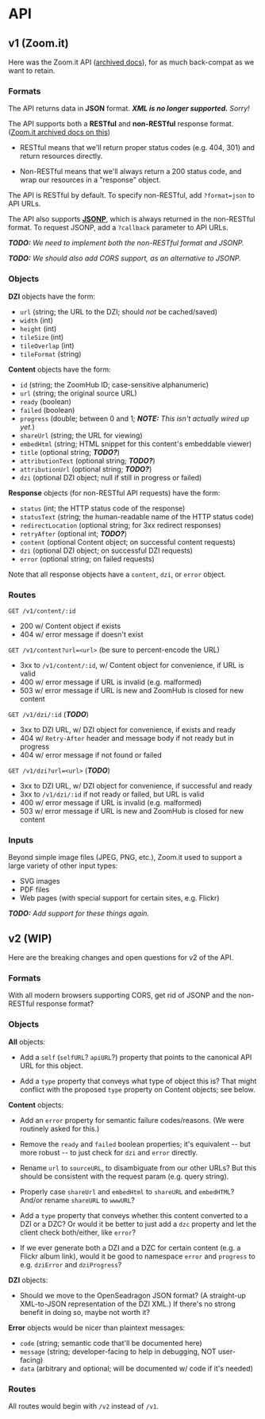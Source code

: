 # API

## v1 (Zoom.it)

Here was the Zoom.it API ([archived docs][zoomit-api-docs]),
for as much back-compat as we want to retain.

### Formats

The API returns data in **JSON** format.
***XML is no longer supported.*** *Sorry!*

The API supports both a **RESTful** and **non-RESTful** response format.
([Zoom.it archived docs on this][zoomit-api-formats])

- RESTful means that we'll return proper status codes (e.g. 404, 301) and
  return resources directly.

- Non-RESTful means that we'll always return a 200 status code, and wrap our
  resources in a "response" object.

The API is RESTful by default. To specify non-RESTful, add `?format=json` to
API URLs.

The API also supports **[JSONP](http://en.wikipedia.org/wiki/JSONP)**,
which is always returned in the non-RESTful format.
To request JSONP, add a `?callback` parameter to API URLs.

***TODO:*** *We need to implement both the non-RESTful format and JSONP.*

***TODO:*** *We should also add CORS support, as an alternative to JSONP.*

### Objects

**DZI** objects have the form:

- `url` (string; the URL to the DZI; should *not* be cached/saved)
- `width` (int)
- `height` (int)
- `tileSize` (int)
- `tileOverlap` (int)
- `tileFormat` (string)

**Content** objects have the form:

- `id` (string; the ZoomHub ID; case-sensitive alphanumeric)
- `url` (string; the original source URL)
- `ready` (boolean)
- `failed` (boolean)
- `progress` (double; between 0 and 1; ***NOTE:*** *This isn't actually wired up yet.*)
- `shareUrl` (string; the URL for viewing)
- `embedHtml` (string; HTML snippet for this content's embeddable viewer)
- `title` (optional string; ***TODO?***)
- `attributionText` (optional string; ***TODO?***)
- `attributionUrl` (optional string; ***TODO?***)
- `dzi` (optional DZI object; null if still in progress or failed)

**Response** objects (for non-RESTful API requests) have the form:

- `status` (int; the HTTP status code of the response)
- `statusText` (string; the human-readable name of the HTTP status code)
- `redirectLocation` (optional string; for 3xx redirect responses)
- `retryAfter` (optional int; ***TODO?***)
- `content` (optional Content object; on successful content requests)
- `dzi` (optional DZI object; on successful DZI requests)
- `error` (optional string; on failed requests)

Note that all response objects have a `content`, `dzi`, or `error` object.

### Routes

`GET /v1/content/:id`

- 200 w/ Content object if exists
- 404 w/ error message if doesn't exist

`GET /v1/content?url=<url>` (be sure to percent-encode the URL)

- 3xx to `/v1/content/:id`, w/ Content object for convenience, if URL is valid
- 400 w/ error message if URL is invalid (e.g. malformed)
- 503 w/ error message if URL is new and ZoomHub is closed for new content

`GET /v1/dzi/:id` (***TODO***)

- 3xx to DZI URL, w/ DZI object for convenience, if exists and ready
- 404 w/ `Retry-After` header and message body if not ready but in progress
- 404 w/ error message if not found or failed

`GET /v1/dzi?url=<url>` (***TODO***)

- 3xx to DZI URL, w/ DZI object for convenience, if successful and ready
- 3xx to `/v1/dzi/:id` if not ready or failed, but URL is valid
- 400 w/ error message if URL is invalid (e.g. malformed)
- 503 w/ error message if URL is new and ZoomHub is closed for new content

### Inputs

Beyond simple image files (JPEG, PNG, etc.), Zoom.it used to support a large
variety of other input types:

- SVG images
- PDF files
- Web pages (with special support for certain sites, e.g. Flickr)

***TODO:*** *Add support for these things again.*


## v2 (WIP)

Here are the breaking changes and open questions for v2 of the API.

### Formats

With all modern browsers supporting CORS, get rid of JSONP and the non-RESTful
response format?

### Objects

**All** objects:

- Add a `self` (`selfURL`? `apiURL`?) property that points to the canonical
  API URL for this object.

- Add a `type` property that conveys what type of object this is?
  That might conflict with the proposed `type` property on Content objects;
  see below.

**Content** objects:

- Add an `error` property for semantic failure codes/reasons.
  (We were routinely asked for this.)

- Remove the `ready` and `failed` boolean properties; it's equivalent --
  but more robust -- to just check for `dzi` and `error` directly.

- Rename `url` to `sourceURL`, to disambiguate from our other URLs?
  But this should be consistent with the request param (e.g. query string).

- Properly case `shareUrl` and `embedHtml` to `shareURL` and `embedHTML`?
  And/or rename `shareURL` to `wwwURL`?

- Add a `type` property that conveys whether this content converted to a DZI
  or a DZC? Or would it be better to just add a `dzc` property and let the
  client check both/either, like `error`?

- If we ever generate both a DZI and a DZC for certain content (e.g. a Flickr
  album link), would it be good to namespace `error` and `progress` to e.g.
  `dziError` and `dziProgress`?

**DZI** objects:

- Should we move to the OpenSeadragon JSON format?
  (A straight-up XML-to-JSON representation of the DZI XML.)
  If there's no strong benefit in doing so, maybe not worth it?

**Error** objects would be nicer than plaintext messages:

- `code` (string; semantic code that'll be documented here)
- `message` (string; developer-facing to help in debugging, NOT user-facing)
- `data` (arbitrary and optional; will be documented w/ code if it's needed)

### Routes

All routes would begin with `/v2` instead of `/v1`.



[zoomit-api-docs]: https://web.archive.org/web/20140814051321/http://zoom.it/pages/api/
[zoomit-api-formats]: https://web.archive.org/web/20140702025809/http://zoom.it/pages/api/formats/rest-vs-non-rest
